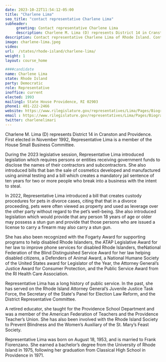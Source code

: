 ```yaml
---
date: 2023-10-22T11:54:12-05:00
title: "Charlene Lima"
seo_title: "contact representative Charlene Lima"
subheader:
     greeting: Contact representative Charlene Lima
     description: Charlene M. Lima (D) represents District 14 in Cranston and Providence. First elected in November 1992, Representative Lima is a member of the House Small Business Committee.
description: Contact representative Charlene Lima of Rhode Island. Contact information for Charlene Lima includes email address, phone number, and mailing address.
image: charlene-lima.jpeg
video:
url:  /states/rhode-island/charlene-lima/
weight: 1
layout: course_home

####candidate
name: Charlene Lima
state: Rhode Island
party: Democratic
role: Representative
inoffice: current
elected: 1993
mailing1: State House Providence, RI 02903
phone1: 401-222-2466
website: https://www.rilegislature.gov/representatives/Lima/Pages/Biography.aspx/
email : https://www.rilegislature.gov/representatives/Lima/Pages/Biography.aspx/
twitter: charlenelimari
---
```


Charlene M. Lima (D) represents District 14 in Cranston and Providence. First elected in November 1992, Representative Lima is a member of the House Small Business Committee.

During the 2023 legislative session, Representative Lima introduced legislation which requires persons or entities receiving government funds to disclose the names of their contractors and subcontractors. She also introduced bills that ban the sale of cosmetics developed and manufactured using animal testing and a bill which creates a mandatory jail sentence of ten years for two or more people who break into a business with the intent to steal.

In 2022, Representative Lima introduced a bill that creates custody procedures for pets in divorce cases, citing that that in a divorce proceeding, pets were often viewed as property and used as leverage over the other party without regard to the pet’s well-being. She also introduced legislation which would provide that any person 18 years of age or older may possess a stun gun and provide that those persons who are issued a license to carry a firearm may also carry a stun gun.


She has also been recognized with the Fogarty Award for supporting programs to help disabled Rhode Islanders, the ATAP Legislative Award for her law to improve phone services for disabled Rhode Islanders, the ​​National Federation of the Blind Distinguished Service Award for her law helping disabled citizens, a Defenders of Animal Award, a National Humane Society of the United States award for Legislator of the Year, the Attorney General’s Justice Award for Consumer Protection, and the Public Service Award from the RI Health Care Association.

Representative Lima has a long history of public service. In the past, she has served on the Rhode Island Attorney General’s Juvenile Justice Task Force, the Secretary of the State's Panel for Election Law Reform, and the District Representative Committee.  

A retired educator, she taught for the Providence School Department and was a member of the American Federation of Teachers and the Providence Teacher’s Union. She has also been involved with the Rhode Island Society to Prevent Blindness and the Women’s Auxiliary of the St. Mary’s Feast Society.

Representative Lima was born on August 18, 1953, and is married to Frank Fiorenzano. She earned a bachelor’s degree from the University of Rhode Island in 1975, following her graduation from Classical High School in Providence in 1971.
